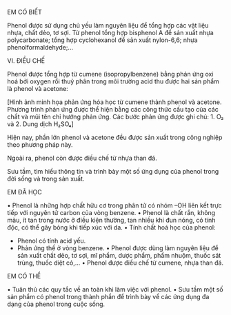 EM CÓ BIẾT

Phenol được sử dụng chủ yếu làm nguyên liệu để tổng hợp các vật liệu nhựa, chất dẻo, tơ sợi. Từ phenol tổng hợp bisphenol A để sản xuất nhựa polycarbonate; tổng hợp cyclohexanol để sản xuất nylon-6,6; nhựa phenolformaldehyde;...

VI. ĐIỀU CHẾ

Phenol được tổng hợp từ cumene (isopropylbenzene) bằng phản ứng oxi hoá bởi oxygen rồi thuỷ phân trong môi trường acid thu được hai sản phẩm là phenol và acetone:

[Hình ảnh minh họa phản ứng hóa học từ cumene thành phenol và acetone. Phương trình phản ứng được thể hiện bằng các công thức cấu tạo của các chất và mũi tên chỉ hướng phản ứng. Các bước phản ứng được ghi chú: 1. O₂ và 2. Dung dịch H₂SO₄]

Hiện nay, phần lớn phenol và acetone đều được sản xuất trong công nghiệp theo phương pháp này.

Ngoài ra, phenol còn được điều chế từ nhựa than đá.

Sưu tầm, tìm hiểu thông tin và trình bày một số ứng dụng của phenol trong đời sống và trong sản xuất.

EM ĐÃ HỌC

• Phenol là những hợp chất hữu cơ trong phân tử có nhóm –OH liên kết trực tiếp với nguyên tử carbon của vòng benzene.
• Phenol là chất rắn, không màu, ít tan trong nước ở điều kiện thường, tan nhiều khi đun nóng, có tính độc, có thể gây bỏng khi tiếp xúc với da.
• Tính chất hoá học của phenol:
- Phenol có tính acid yếu.
- Phản ứng thế ở vòng benzene.
• Phenol được dùng làm nguyên liệu để sản xuất chất dẻo, tơ sợi, mĩ phẩm, dược phẩm, phẩm nhuộm, thuốc sát trùng, thuốc diệt cỏ,...
• Phenol được điều chế từ cumene, nhựa than đá.

EM CÓ THỂ

• Tuân thủ các quy tắc về an toàn khi làm việc với phenol.
• Sưu tầm một số sản phẩm có phenol trong thành phần để trình bày về các ứng dụng đa dạng của phenol trong cuộc sống.